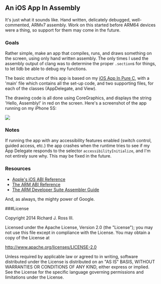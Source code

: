 ## An iOS App In Assembly

It's just what it sounds like. Hand written, delicately debugged, well-commented, ARMv7 assembly. Work on this started before ARM64 devices were a thing, so support for them may come in the future.

### Goals

Rather simple, make an app that compiles, runs, and draws something on the screen, using only hand written assembly. The only times I used the assembly output of clang was to determine the proper `.section`s for things, to let lldb be able to debug my functions.

The basic structure of this app is based on my [iOS App In Pure C](https://github.com/richardjrossiii/CBasediOSApp), with a 'main' file which contains all the set-up code, and two supporting files, for each of the classes (AppDelegate, and View).

The drawing code is all done using CoreGraphics, and displays the string 'Hello, Assembly!' in red on the screen. Here's a screenshot of the app running on my iPhone 5S:

![](http://i.imgur.com/mulfx8nl.png)

### Notes

If running the app with any accessibility features enabled (switch control, guided access, etc.) the app crashes when the runtime tries to see if my App Delegate responds to the selector `accessibilityInitialize`, and I'm not entirely sure why. This may be fixed in the future.

### Resources

 - [Apple's iOS ABI Reference](https://developer.apple.com/library/ios/documentation/Xcode/Conceptual/iPhoneOSABIReference/Introduction/Introduction.html#//apple_ref/doc/uid/TP40009020-SW1)
 - [The ARM ABI Reference](http://infocenter.arm.com/help/topic/com.arm.doc.subset.swdev.abi/index.html)
 - [The ARM Developer Suite Assembler Guide](http://infocenter.arm.com/help/topic/com.arm.doc.dui0068b/index.html)

And, as always, the mighty power of Google.

###License

Copyright 2014 Richard J. Ross III.

Licensed under the Apache License, Version 2.0 (the "License"); you may not use this file except in compliance with the License. You may obtain a copy of the License at

http://www.apache.org/licenses/LICENSE-2.0

Unless required by applicable law or agreed to in writing, software distributed under the License is distributed on an "AS IS" BASIS, WITHOUT WARRANTIES OR CONDITIONS OF ANY KIND, either express or implied. See the License for the specific language governing permissions and limitations under the License.
